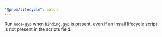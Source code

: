 ```yaml
---
"@pnpm/lifecycle": patch
---
```


Run `node-gyp` when `binding.gyp` is present, even if an install lifecycle script is not present in the scripts field.
